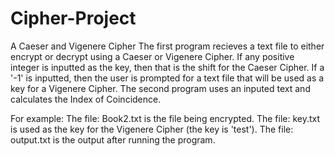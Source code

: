 # Cipher-Project
A Caeser and Vigenere Cipher
The first program recieves a text file to either encrypt or decrypt using a Caeser or Vigenere Cipher. If any positive integer is inputted as the key, then that is the shift for the Caeser Cipher. If a '-1' is inputted, then the user is prompted for a text file that will be used as a key for a Vigenere Cipher. 
The second program uses an inputed text and calculates the Index of Coincidence. 

For example:
The file: Book2.txt is the file being encrypted.
The file: key.txt is used as the key for the Vigenere Cipher (the key is 'test').
The file: output.txt is the output after running the program.
